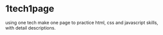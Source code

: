 # 1tech1page
using one tech make one page to practice html, css and javascript skills, with detail descriptions.
